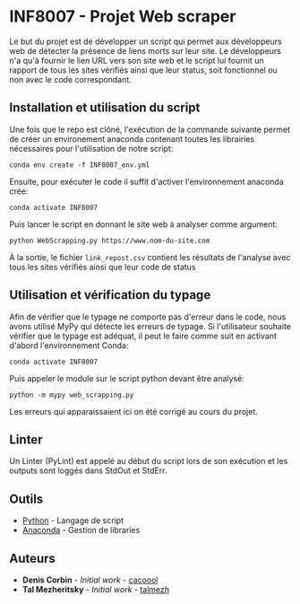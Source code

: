 # INF8007 - Projet Web scraper

Le but du projet est de développer un script qui permet aux développeurs web de détecter la présence de liens morts sur leur site. Le développeurs n'a qu'à fournir le lien URL vers son site web et le script lui fournit un rapport de tous les sites vérifiés ainsi que leur status, soit fonctionnel ou non avec le code correspondant.

## Installation et utilisation du script
Une fois que le repo est clôné, l'exécution de la commande suivante permet de créer un environement anaconda contenant toutes les librairies nécessaires pour l'utilisation de notre script:
```
conda env create -f INF8007_env.yml
```
Ensuite, pour exécuter le code il suffit d'activer l'environnement anaconda crée:
```
conda activate INF8007
```
Puis lancer le script en donnant le site web à analyser comme argument:
```
python WebScrapping.py https://www.nom-du-site.com
```
À la sortie, le fichier `link_repost.csv` contient les résultats de l'analyse avec tous les sites vérifiés ainsi que leur code de status

## Utilisation et vérification du typage
Afin de vérifier que le typage ne comporte pas d'erreur dans le code, nous avons utilisé MyPy qui détecte les erreurs de typage. Si l'utilisateur souhaite vérifier que le typage est adéquat, il peut le faire comme suit en activant d'abord l'environnement Conda:
```
conda activate INF8007
```
Puis appeler le module sur le script python devant être analysé:
```
python -m mypy web_scrapping.py
```
Les erreurs qui apparaissaient ici on été corrigé au cours du projet.

## Linter
Un Linter (PyLint) est appelé au début du script lors de son exécution et les outputs sont loggés dans StdOut et StdErr.

## Outils

* [Python](https://www.python.org/) - Langage de script
* [Anaconda](https://anaconda.org/) - Gestion de libraries

## Auteurs

* **Denis Corbin** - *Initial work* - [cacoool](https://github.com/cacoool)
* **Tal Mezheritsky** - *Initial work* - [talmezh](https://github.com/talmezh)
